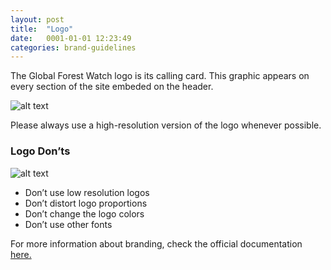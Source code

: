```yaml
---
layout: post
title:  "Logo"
date:   0001-01-01 12:23:49
categories: brand-guidelines
---
```


The Global Forest Watch logo is its calling card. This graphic appears on every section of the site embeded on the header.

![alt text][logo]

Please always use a high-resolution version of the logo whenever possible.

### Logo Don’ts
![alt text][logo-donts]

* Don’t use low resolution logos
* Don’t distort logo proportions
* Don’t change the logo colors
* Don’t use other fonts

For more information about branding, check the official documentation [here.][brand]

[logo]: /gfw-style-guides/images/posts/logo/01-01-logo-gfw.png "Global Forest Watch"
[logo-donts]: /gfw-style-guides/images/posts/logo/01-02-logo-donts.png "Global Forest Watch don'ts"
[brand]: https://sites.google.com/a/wri.org/gfwpartners/brand
